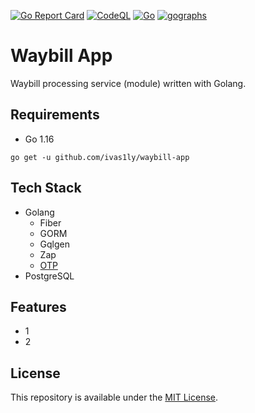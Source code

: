 [![Go Report Card](https://goreportcard.com/badge/gojp/goreportcard)](https://goreportcard.com/report/ivas1ly/waybill-app) [![CodeQL](https://github.com/ivas1ly/waybill-app/actions/workflows/codeql-analysis.yml/badge.svg)](https://github.com/ivas1ly/waybill-app/actions/workflows/codeql-analysis.yml) [![Go](https://github.com/ivas1ly/waybill-app/actions/workflows/go.yml/badge.svg)](https://github.com/ivas1ly/waybill-app/actions/workflows/go.yml) [![gographs](https://gographs.io/badge.svg)](https://gographs.io/repo/github.com/ivas1ly/waybill-app?cluster=true)

# Waybill App
Waybill processing service (module) written with Golang.

## Requirements
- Go 1.16

```shell
go get -u github.com/ivas1ly/waybill-app
```

## Tech Stack
* Golang
  * Fiber
  * GORM
  * Gqlgen
  * Zap
  * [OTP](https://github.com/pquerna/otp/)
* PostgreSQL

## Features

* 1
* 2

## License

This repository is available under the [MIT License](https://github.com/ivas1ly/waybill-app/blob/main/LICENSE).
